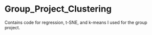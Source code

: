 # Group_Project_Clustering
Contains code for regression, t-SNE, and k-means I used for the group project. 

